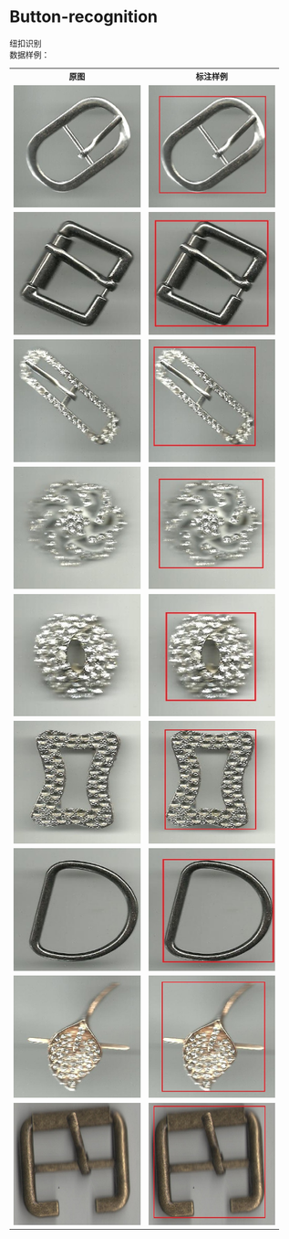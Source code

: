 # Button-recognition
纽扣识别
<br>数据样例：<br>
<table>
  <tr>
    <th>原图</th>
    <th>标注样例</th>
  </tr>
  <tr>
    <td> <img src="https://github.com/cmhu/Button-recognition/blob/master/pic/1.jpg" width="222.5" height="214.5" /> </td>
    <td> <img src="https://github.com/cmhu/Button-recognition/blob/master/pic/1-1.jpg" width="222.5" height="214.5" /> </td>
  </tr>
  <tr>
    <td> <img src="https://github.com/cmhu/Button-recognition/blob/master/pic/2.jpg" width="222.5" height="214.5" /> </td>
    <td> <img src="https://github.com/cmhu/Button-recognition/blob/master/pic/2-1.jpg" width="222.5" height="214.5" /> </td>
  </tr>
  <tr>
    <td> <img src="https://github.com/cmhu/Button-recognition/blob/master/pic/3.jpg" width="222.5" height="214.5" /> </td>
    <td> <img src="https://github.com/cmhu/Button-recognition/blob/master/pic/3-1.jpg" width="222.5" height="214.5" /> </td>
  </tr>     
    <tr>
    <td> <img src="https://github.com/cmhu/Button-recognition/blob/master/pic/4.jpg" width="222.5" height="214.5" /> </td>
    <td> <img src="https://github.com/cmhu/Button-recognition/blob/master/pic/4-1.jpg" width="222.5" height="214.5" /> </td>
  </tr>  
    <tr>
    <td> <img src="https://github.com/cmhu/Button-recognition/blob/master/pic/5.jpg" width="222.5" height="214.5" /> </td>
    <td> <img src="https://github.com/cmhu/Button-recognition/blob/master/pic/5-1.jpg" width="222.5" height="214.5" /> </td>
  </tr> 
  <tr>
    <td> <img src="https://github.com/cmhu/Button-recognition/blob/master/pic/6.jpg" width="222.5" height="214.5" /> </td>
    <td> <img src="https://github.com/cmhu/Button-recognition/blob/master/pic/6-1.jpg" width="222.5" height="214.5" /> </td>
  </tr> 
  <tr>
    <td> <img src="https://github.com/cmhu/Button-recognition/blob/master/pic/7.jpg" width="222.5" height="214.5" /> </td>
    <td> <img src="https://github.com/cmhu/Button-recognition/blob/master/pic/7-1.jpg" width="222.5" height="214.5" /> </td>
  </tr> 
  <tr>
    <td> <img src="https://github.com/cmhu/Button-recognition/blob/master/pic/8.jpg" width="222.5" height="214.5" /> </td>
    <td> <img src="https://github.com/cmhu/Button-recognition/blob/master/pic/8-1.jpg" width="222.5" height="214.5" /> </td>
  </tr>
  <tr>
    <td> <img src="https://github.com/cmhu/Button-recognition/blob/master/pic/9.jpg" width="222.5" height="214.5" /> </td>
    <td> <img src="https://github.com/cmhu/Button-recognition/blob/master/pic/9-1.jpg" width="222.5" height="214.5" /> </td>
  </tr> 
</table>

    
      
      
